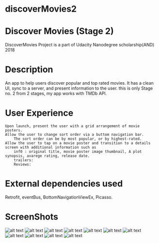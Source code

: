 # discoverMovies2

# Discover Movies (Stage 2)
DiscoverMovies Project is a part of Udacity Nanodegree scholarship(AND) 2018

# Description
An app to help users discover popular and top rated movies. It has a clean UI, sync to a server, and present information to the user. 
this is only Stage no. 2 from 2 stages, my app works with TMDb API.

# User Experience

    Upon launch, present the user with a grid arrangement of movie posters.
    Allow the user to change sort order via a buttom navigation bar.
        The sort order can be by most popular, or by highest-rated.
    Allow the user to tap on a movie poster and transition to a details screen with additional information such as
        inf0 : original title, movie poster image thumbnail, A plot synopsis, avarege rating, release date.
        trailers:
        Reviews:

# External dependencies used
Retrofit,
eventBus,
BottomNavigationViewEx,
Picasso.
# ScreenShots


![alt text](https://github.com/Amrhalawani/discoverMovies2/blob/master/screenshots/Screenshot_1527671731.png?raw=true "Popularity")
![alt text](https://github.com/Amrhalawani/discoverMovies2/blob/master/screenshots/Screenshot_1527671772.png?raw=true "Popularity")
![alt text](https://github.com/Amrhalawani/discoverMovies2/blob/master/screenshots/Screenshot_1527671849.png?raw=true "Popularity")
![alt text](https://github.com/Amrhalawani/discoverMovies2/blob/master/screenshots/Screenshot_1527671876.png?raw=true "Popularity")
![alt text](https://github.com/Amrhalawani/discoverMovies2/blob/master/screenshots/Screenshot_1527671891.png?raw=true "Popularity")
![alt text](https://github.com/Amrhalawani/discoverMovies2/blob/master/screenshots/Screenshot_1527671919.png?raw=true "Popularity")
![alt text](https://github.com/Amrhalawani/discoverMovies2/blob/master/screenshots/Screenshot_1527671967.png?raw=true "Popularity")
![alt text](https://github.com/Amrhalawani/discoverMovies2/blob/master/screenshots/a25ca07a-3eda-496a-977e-435a35cf8fb9.jfif?raw=true "Popularity")
![alt text](https://github.com/Amrhalawani/discoverMovies2/blob/master/screenshots/Screenshot_1527672069.png?raw=true "Popularity")
![alt text](https://github.com/Amrhalawani/discoverMovies2/blob/master/screenshots/Screenshot_1527672298.png?raw=true "Popularity")
![alt text](https://github.com/Amrhalawani/discoverMovies2/blob/master/screenshots/Screenshot_1527672701.png?raw=true "Popularity")
